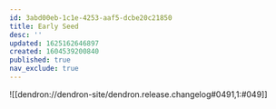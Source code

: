 ```yaml
---
id: 3abd00eb-1c1e-4253-aaf5-dcbe20c21850
title: Early Seed
desc: ''
updated: 1625162646897
created: 1604539200840
published: true
nav_exclude: true
---
```


![[dendron://dendron-site/dendron.release.changelog#0491,1:#049]]